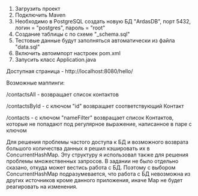 1. Загрузить проект
2. Подключить Maven
3. Необходимо в PostgreSQL создать новую БД "ArdasDB", порт 5432, логин = "postgres", пароль = "root"
4. Создание таблицы с по схеме "_schema.sql"
5. Тестовые данные будут заполняться автоматически из файла "data.sql"
6. Включить автоимпорт настроек pom.xml
7. Запусить класс Application.java

Доступная страница - http://localhost:8080/hello/

Возможные маппинги: 

/contactsAll - возвращает список контактов

/contactsById - с ключом "id" возвращает соответствующий Контакт

/contacts - с ключом "nameFilter" возвращает список Контактов, которые не попадают под регулярное выражение, написанное в паре с ключом

Для решения проблемы частого доступа к БД и возможного возврата большого количества данных я решил кэшировать их в ConcurrentHashMap.
Эту структуру я использовал также для решения проблемы множественных запросов.
В задании не было отдельно сказано, откуда может вестись работа с БД. Поэтому с выбором ConcurrentHashMap подразумевается, 
что работа с БД невозможна из других источников кроме данного приложения, иначе Map не будет реагировать на изменения.
